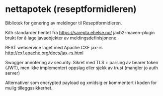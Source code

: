 # nettapotek (reseptformidleren)

Bibliotek for genering av meldinger til Reseptformidleren.

Kith standarder hentet fra https://sarepta.ehelse.no/
jaxb2-maven-plugin brukt for å lage javaobjekter av meldingsdefinisjonene.

REST webservice laget med Apache CXF jax-rs http://cxf.apache.org/docs/jax-rs.html

Swagger annotering av security. Sikret med TLS + parsing av bearer token (JWT), men ikke implementert oppslag eller sjekk av trust (mangler jo auth server)

Alternativer som encrypted payload og xmldsig er kommentert i koden for mulig tilleggssikkerhet.


